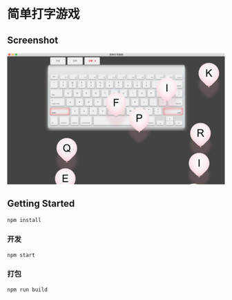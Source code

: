 # 简单打字游戏 


## Screenshot

![screenshot](/screenshot/screenshot.png)

## Getting Started

```bash
npm install
```

### 开发

```bash
npm start
```

### 打包

```bash
npm run build
```

